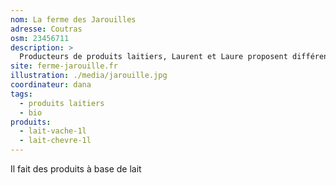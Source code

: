 ```yaml
---
nom: La ferme des Jarouilles
adresse: Coutras
osm: 23456711
description: >
  Producteurs de produits laitiers, Laurent et Laure proposent différents produits issus de l'élevage de vaches et de brebis
site: ferme-jarouille.fr
illustration: ./media/jarouille.jpg 
coordinateur: dana
tags:
  - produits laitiers
  - bio
produits:
  - lait-vache-1l
  - lait-chevre-1l
---
```


Il fait des produits à base de lait